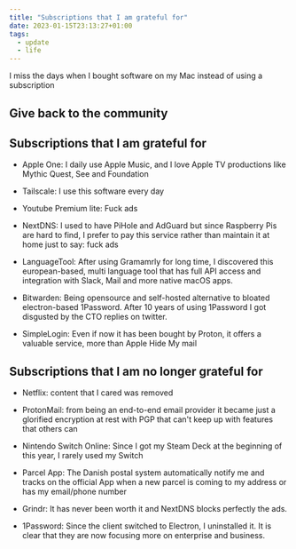 ```yaml
---
title: "Subscriptions that I am grateful for"
date: 2023-01-15T23:13:27+01:00
tags:
  - update
  - life
---
```

I miss the days when I bought software on my Mac instead of using a subscription

<!--more-->

## Give back to the community

## Subscriptions that I am grateful for

* Apple One: I daily use Apple Music, and I love Apple TV productions like
  Mythic Quest, See and Foundation
* Tailscale: I use this software every day
* Youtube Premium lite: Fuck ads

* NextDNS: I used to have PiHole and AdGuard but since Raspberry Pis are hard
  to find, I prefer to pay this service rather than maintain it at home just to
  say: fuck ads

* LanguageTool: After using Gramamrly for long time, I discovered this
  european-based, multi language tool that has full API access and integration
  with Slack, Mail and more native macOS apps.

* Bitwarden: Being opensource and self-hosted alternative to bloated
  electron-based 1Password. After 10 years of using 1Password I got disgusted by
  the CTO replies on twitter.

* SimpleLogin: Even if now it has been bought by Proton, it offers a valuable
  service, more than Apple Hide My mail

## Subscriptions that I am no longer grateful for

* Netflix: content that I cared was removed

* ProtonMail: from being an end-to-end email provider it became just a
  glorified encryption at rest with PGP that can't keep up with features that
  others can

* Nintendo Switch Online: Since I got my Steam Deck at the beginning of this
  year, I rarely used my Switch

* Parcel App: The Danish postal system automatically notify me and tracks on
  the official App when a new parcel is coming to my address or has my
  email/phone number

* Grindr: It has never been worth it and NextDNS blocks perfectly the ads.

* 1Password: Since the client switched to Electron, I uninstalled it. It is
  clear that they are now focusing more on enterprise and business.
